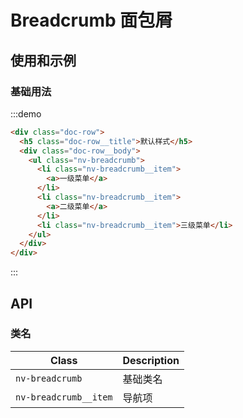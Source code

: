 # Breadcrumb 面包屑

## 使用和示例

### 基础用法
:::demo
```html
<div class="doc-row">
  <h5 class="doc-row__title">默认样式</h5>
  <div class="doc-row__body">
    <ul class="nv-breadcrumb">
      <li class="nv-breadcrumb__item">
        <a>一级菜单</a>
      </li>
      <li class="nv-breadcrumb__item">
        <a>二级菜单</a>
      </li>
      <li class="nv-breadcrumb__item">三级菜单</li>  
    </ul>  
  </div>
</div>
```
:::


## API
### 类名

| Class  |  Description  |
|---|---|
| `nv-breadcrumb`  | 基础类名  |
| `nv-breadcrumb__item`  | 导航项  |